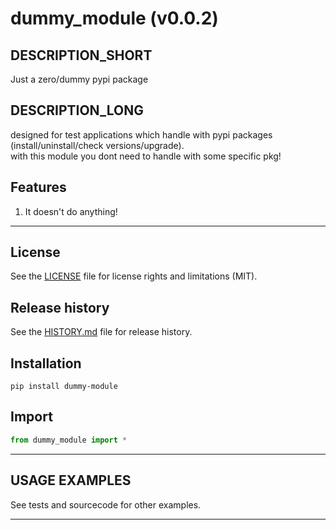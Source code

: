 # dummy_module (v0.0.2)

## DESCRIPTION_SHORT
Just a zero/dummy pypi package

## DESCRIPTION_LONG
designed for test applications which handle with pypi packages (install/uninstall/check versions/upgrade).  
with this module you dont need to handle with some specific pkg!


## Features
1. It doesn't do anything!  


********************************************************************************
## License
See the [LICENSE](LICENSE) file for license rights and limitations (MIT).


## Release history
See the [HISTORY.md](HISTORY.md) file for release history.


## Installation
```commandline
pip install dummy-module
```


## Import
```python
from dummy_module import *
```


********************************************************************************
## USAGE EXAMPLES
See tests and sourcecode for other examples.

********************************************************************************
